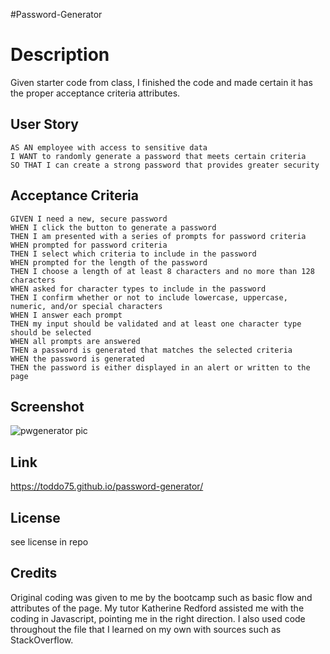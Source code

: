 #Password-Generator

# Description

Given starter code from class, I finished the code and made certain it has the proper acceptance criteria 
attributes. 

## User Story

```
AS AN employee with access to sensitive data
I WANT to randomly generate a password that meets certain criteria
SO THAT I can create a strong password that provides greater security

```


## Acceptance Criteria

```
GIVEN I need a new, secure password
WHEN I click the button to generate a password
THEN I am presented with a series of prompts for password criteria
WHEN prompted for password criteria
THEN I select which criteria to include in the password
WHEN prompted for the length of the password
THEN I choose a length of at least 8 characters and no more than 128 characters
WHEN asked for character types to include in the password
THEN I confirm whether or not to include lowercase, uppercase, numeric, and/or special characters
WHEN I answer each prompt
THEN my input should be validated and at least one character type should be selected
WHEN all prompts are answered
THEN a password is generated that matches the selected criteria
WHEN the password is generated
THEN the password is either displayed in an alert or written to the page

```

## Screenshot
![pwgenerator pic](https://github.com/toddo75/password-generator/assets/139024688/3cc1716e-7321-4128-ada0-81282511599f)

## Link

https://toddo75.github.io/password-generator/

## License

see license in repo

## Credits

Original coding was given to me by the bootcamp such as basic flow and attributes of the page.  My tutor Katherine Redford assisted me with the coding in 
Javascript, pointing me in the right direction.  I also used code throughout the file that I learned on my own
with sources such as StackOverflow.

